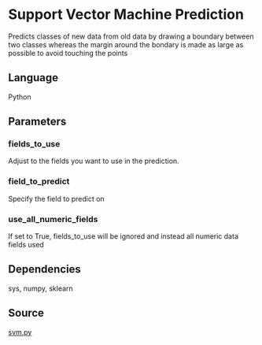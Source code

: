 # Support Vector Machine Prediction

Predicts classes of new data from old data by drawing a boundary between two classes whereas the margin around the bondary is made as large as possible to avoid touching the points

## Language
Python

## Parameters
### fields_to_use
Adjust to the fields you want to use in the prediction.

### field_to_predict
Specify the field to predict on

### use_all_numeric_fields
If set to True, fields_to_use will be ignored and instead all numeric data fields used

## Dependencies
sys, numpy, sklearn

## Source
[svm.py](https://github.com/visokio/omniscope-custom-blocks/blob/master/Analytics/Prediction/SVM/Python/svm.py)
